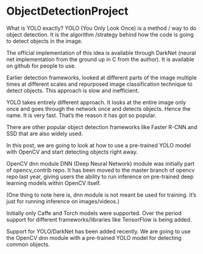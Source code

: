 # ObjectDetectionProject

What is YOLO exactly?
YOLO (You Only Look Once) is a method / way to do object detection. It is the algorithm /strategy behind how the code is going to detect objects in the image.

The official implementation of this idea is available through DarkNet (neural net implementation from the ground up in C from the author). It is available on github for people to use.

Earlier detection frameworks, looked at different parts of the image multiple times at different scales and repurposed image classification technique to detect objects. This approach is slow and inefficient.

YOLO takes entirely different approach. It looks at the entire image only once and goes through the network once and detects objects. Hence the name. It is very fast. That’s the reason it has got so popular.

There are other popular object detection frameworks like Faster R-CNN and SSD that are also widely used.

In this post, we are going to look at how to use a pre-trained YOLO model with OpenCV and start detecting objects right away.

OpenCV dnn module
DNN (Deep Neural Network) module was initially part of opencv_contrib repo. It has been moved to the master branch of opencv repo last year, giving users the ability to run inference on pre-trained deep learning models within OpenCV itself.

(One thing to note here is, dnn module is not meant be used for training. It’s just for running inference on images/videos.)

Initially only Caffe and Torch models were supported. Over the period support for different frameworks/libraries like TensorFlow is being added.

Support for YOLO/DarkNet has been added recently. We are going to use the OpenCV dnn module with a pre-trained YOLO model for detecting common objects.

